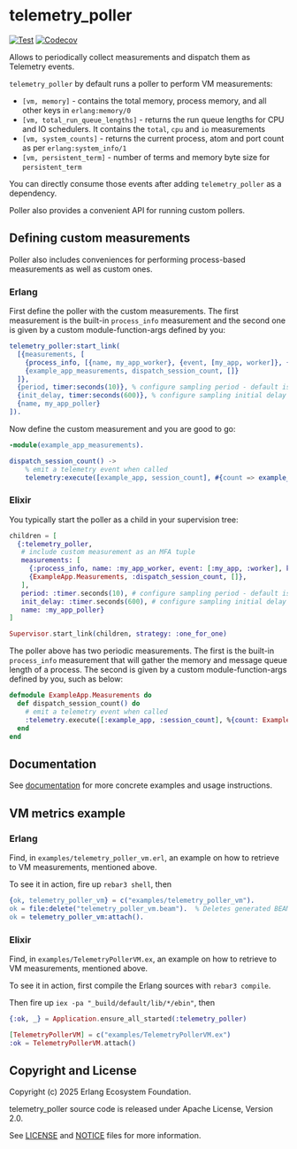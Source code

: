 # telemetry_poller

[![Test](https://github.com/kianmeng/telemetry_poller/actions/workflows/test.yml/badge.svg)](https://github.com/kianmeng/telemetry_poller/actions/workflows/test.yml)
[![Codecov](https://codecov.io/gh/beam-telemetry/telemetry_poller/branch/master/graphs/badge.svg)](https://codecov.io/gh/beam-telemetry/telemetry_poller/branch/master/graphs/badge.svg)

Allows to periodically collect measurements and dispatch them as Telemetry events.

`telemetry_poller` by default runs a poller to perform VM measurements:

  * `[vm, memory]` - contains the total memory, process memory, and all other keys in `erlang:memory/0`
  * `[vm, total_run_queue_lengths]` - returns the run queue lengths for CPU and IO schedulers. It contains the `total`, `cpu` and `io` measurements
  * `[vm, system_counts]` - returns the current process, atom and port count as per `erlang:system_info/1`
  * `[vm, persistent_term]` - number of terms and memory byte size for `persistent_term`

You can directly consume those events after adding `telemetry_poller` as a dependency.

Poller also provides a convenient API for running custom pollers.

## Defining custom measurements

Poller also includes conveniences for performing process-based measurements as well as custom ones.

### Erlang

First define the poller with the custom measurements. The first measurement is the built-in `process_info` measurement and the second one is given by a custom module-function-args defined  by you:

```erlang
telemetry_poller:start_link(
  [{measurements, [
    {process_info, [{name, my_app_worker}, {event, [my_app, worker]}, {keys, [memory, message_queue_len]}]},
    {example_app_measurements, dispatch_session_count, []}
  ]},
  {period, timer:seconds(10)}, % configure sampling period - default is timer:seconds(5)
  {init_delay, timer:seconds(600)}, % configure sampling initial delay - default is 0
  {name, my_app_poller}
]).
```

Now define the custom measurement and you are good to go:

```erlang
-module(example_app_measurements).

dispatch_session_count() ->
    % emit a telemetry event when called
    telemetry:execute([example_app, session_count], #{count => example_app:session_count()}, #{}).
```

### Elixir

You typically start the poller as a child in your supervision tree:

```elixir
children = [
  {:telemetry_poller,
   # include custom measurement as an MFA tuple
   measurements: [
     {:process_info, name: :my_app_worker, event: [:my_app, :worker], keys: [:memory, :message_queue_len]},
     {ExampleApp.Measurements, :dispatch_session_count, []},
   ],
   period: :timer.seconds(10), # configure sampling period - default is :timer.seconds(5)
   init_delay: :timer.seconds(600), # configure sampling initial delay - default is 0
   name: :my_app_poller}
]

Supervisor.start_link(children, strategy: :one_for_one)
```

The poller above has two periodic measurements. The first is the built-in `process_info` measurement that will gather the memory and message queue length of a process. The second is given by a custom module-function-args defined by you, such as below:

```elixir
defmodule ExampleApp.Measurements do
  def dispatch_session_count() do
    # emit a telemetry event when called
    :telemetry.execute([:example_app, :session_count], %{count: ExampleApp.session_count()}, %{})
  end
end
```

## Documentation

See [documentation](https://hexdocs.pm/telemetry_poller/) for more concrete examples and usage
instructions.

## VM metrics example

### Erlang

Find, in `examples/telemetry_poller_vm.erl`, an example on how to retrieve to VM measurements,
mentioned above.

To see it in action, fire up `rebar3 shell`, then

```erlang
{ok, telemetry_poller_vm} = c("examples/telemetry_poller_vm").
ok = file:delete("telemetry_poller_vm.beam").  % Deletes generated BEAM
ok = telemetry_poller_vm:attach().
```

### Elixir

Find, in `examples/TelemetryPollerVM.ex`, an example on how to retrieve to VM measurements,
mentioned above.

To see it in action, first compile the Erlang sources with `rebar3 compile`.

Then fire up `iex -pa "_build/default/lib/*/ebin"`, then

```elixir
{:ok, _} = Application.ensure_all_started(:telemetry_poller)

[TelemetryPollerVM] = c("examples/TelemetryPollerVM.ex")
:ok = TelemetryPollerVM.attach()
```

## Copyright and License

Copyright (c) 2025 Erlang Ecosystem Foundation.

telemetry_poller source code is released under Apache License, Version 2.0.

See [LICENSE](LICENSE) and [NOTICE](NOTICE) files for more information.
